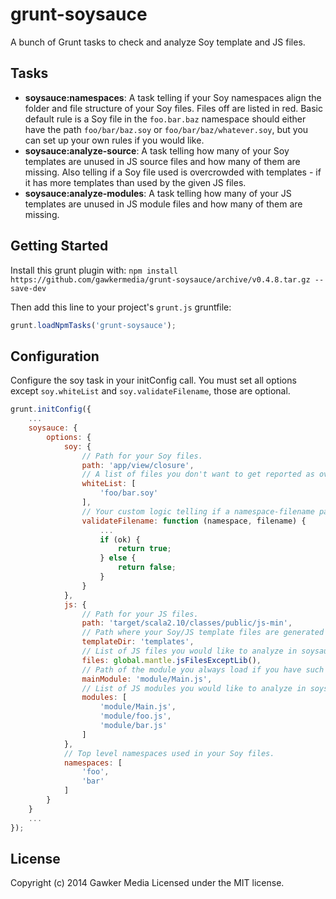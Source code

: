 # grunt-soysauce

A bunch of Grunt tasks to check and analyze Soy template and JS files.

## Tasks
- **soysauce:namespaces**: A task telling if your Soy namespaces align the folder and file structure of your Soy files. Files off are listed in red. Basic default rule is a Soy file in the `foo.bar.baz` namespace should either have the path `foo/bar/baz.soy` or `foo/bar/baz/whatever.soy`, but you can set up your own rules if you would like.
- **soysauce:analyze-source**: A task telling how many of your Soy templates are unused in JS source files and how many of them are missing. Also telling if a Soy file used is overcrowded with templates - if it has more templates than used by the given JS files.
- **soysauce:analyze-modules**: A task telling how many of your JS templates are unused in JS module files and how many of them are missing.

## Getting Started
Install this grunt plugin with: `npm install https://github.com/gawkermedia/grunt-soysauce/archive/v0.4.8.tar.gz --save-dev`

Then add this line to your project's `grunt.js` gruntfile:

```javascript
grunt.loadNpmTasks('grunt-soysauce');
```

## Configuration
Configure the soy task in your initConfig call. You must set all options except `soy.whiteList` and `soy.validateFilename`, those are optional.

```javascript
grunt.initConfig({
	...
	soysauce: {
		options: {
			soy: {
				// Path for your Soy files.
				path: 'app/view/closure',
				// A list of files you don't want to get reported as overcrowded.
				whiteList: [
					'foo/bar.soy'
				],
				// Your custom logic telling if a namespace-filename pair is ok or not. Returns boolean.
				validateFilename: function (namespace, filename) {
					...
					if (ok) {
						return true;
					} else {
						return false;
					}
				}
			},
			js: {
				// Path for your JS files.
				path: 'target/scala2.10/classes/public/js-min',
				// Path where your Soy/JS template files are generated to, relative to jsPath.
				templateDir: 'templates',
				// List of JS files you would like to analyze in soysauce:analyze-source task.
				files: global.mantle.jsFilesExceptLib(),
				// Path of the module you always load if you have such one, relative to jsPath.
				mainModule: 'module/Main.js',
				// List of JS modules you would like to analyze in soysauce:analyze-modules task.
				modules: [
					'module/Main.js',
					'module/foo.js',
					'module/bar.js'
				]
			},
			// Top level namespaces used in your Soy files.
			namespaces: [
				'foo',
				'bar'
			]
		}
	}
	...
});
```

## License
Copyright (c) 2014 Gawker Media
Licensed under the MIT license.
